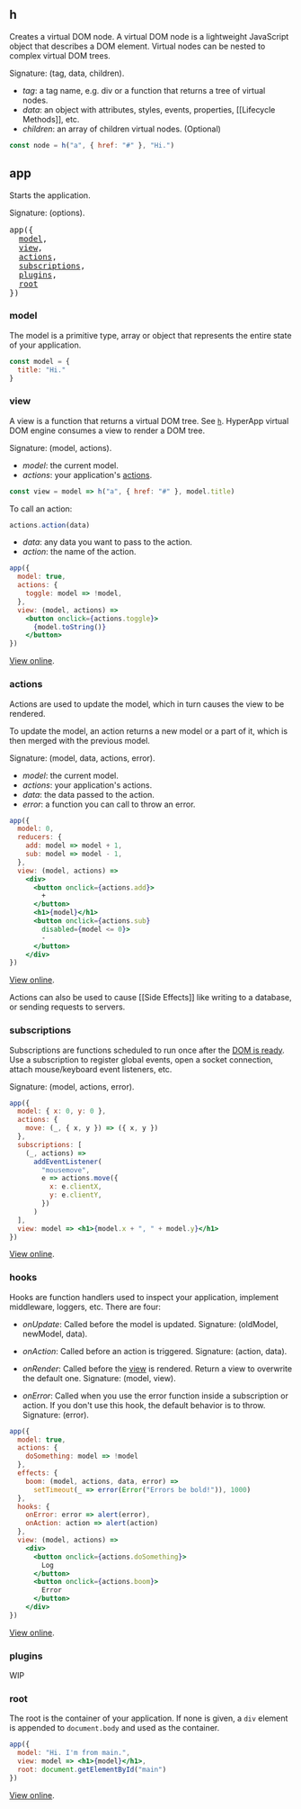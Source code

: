 ## h

Creates a virtual DOM node. A virtual DOM node is a lightweight JavaScript object that describes a DOM element. Virtual nodes can be nested to complex virtual DOM trees.

Signature: (tag, data, children).

* _tag_: a tag name, e.g. div or a function that returns a tree of virtual nodes.
* _data_: an object with attributes, styles, events, properties, [[Lifecycle Methods]], etc.
* _children_: an array of children virtual nodes. (Optional)

```jsx
const node = h("a", { href: "#" }, "Hi.")
```

## app

Starts the application.

Signature: (options).

<pre>
app({
  <a href="#model">model</a>,
  <a href="#view">view</a>,
  <a href="#actions">actions</a>,
  <a href="#subscriptions">subscriptions</a>,
  <a href="#plugins">plugins</a>,
  <a href="#root">root</a>
})
</pre>


### model

The model is a primitive type, array or object that represents the entire state of your application.

```jsx
const model = {
  title: "Hi."
}
```

### view

A view is a function that returns a virtual DOM tree. See [`h`](#h). HyperApp virtual DOM engine consumes a view to render a DOM tree.

Signature: (model, actions).

* _model_: the current model.
* _actions_: your application's [actions](#actions).

```jsx
const view = model => h("a", { href: "#" }, model.title)
```

To call an action:

```jsx
actions.action(data)
```

* _data_: any data you want to pass to the action.
* _action_: the name of the action.

```jsx
app({
  model: true,
  actions: {
    toggle: model => !model,
  },
  view: (model, actions) =>
    <button onclick={actions.toggle}>
      {model.toString()}
    </button>
})
```

[View online](http://codepen.io/jbucaran/pen/ZLGGzy/).

### actions

Actions are used to update the model, which in turn causes the view to be rendered.

To update the model, an action returns a new model or a part of it, which is then merged with the previous model.

Signature: (model, data, actions, error).

* _model_: the current model.
* _actions_: your application's actions.
* _data_: the data passed to the action.
* _error_: a function you can call to throw an error.

```jsx
app({
  model: 0,
  reducers: {
    add: model => model + 1,
    sub: model => model - 1,
  },
  view: (model, actions) =>
    <div>
      <button onclick={actions.add}>
        +
      </button>
      <h1>{model}</h1>
      <button onclick={actions.sub}
        disabled={model <= 0}>
        -
      </button>
    </div>
})
```

[View online](http://codepen.io/jbucaran/pen/zNxZLP).

Actions can also be used to cause [[Side Effects]] like writing to a database, or sending requests to servers.

### subscriptions

Subscriptions are functions scheduled to run once after the [DOM is ready](https://developer.mozilla.org/en-US/docs/Web/Events/DOMContentLoaded). Use a subscription to register global events, open a socket connection, attach mouse/keyboard event listeners, etc.

Signature: (model, actions, error).

```jsx
app({
  model: { x: 0, y: 0 },
  actions: {
    move: (_, { x, y }) => ({ x, y })
  },
  subscriptions: [
    (_, actions) =>
      addEventListener(
        "mousemove",
        e => actions.move({
          x: e.clientX,
          y: e.clientY,
        })
      )
  ],
  view: model => <h1>{model.x + ", " + model.y}</h1>
})
```

[View online](http://codepen.io/jbucaran/pen/Bpyraw).

### hooks

Hooks are function handlers used to inspect your application, implement middleware, loggers, etc. There are four:

* _onUpdate_: Called before the model is updated. Signature: (oldModel, newModel, data).

* _onAction_: Called before an action is triggered. Signature: (action, data).

* _onRender_: Called before the [view](#view) is rendered. Return a view to overwrite the default one. Signature: (model, view). 

* _onError_: Called when you use the error function inside a subscription or action. If you don't use this hook, the default behavior is to throw. Signature: (error).

```jsx
app({
  model: true,
  actions: {
    doSomething: model => !model
  },
  effects: {
    boom: (model, actions, data, error) =>
      setTimeout(_ => error(Error("Errors be bold!")), 1000)
  },
  hooks: {
    onError: error => alert(error),
    onAction: action => alert(action)
  },
  view: (model, actions) =>
    <div>
      <button onclick={actions.doSomething}>
        Log
      </button>
      <button onclick={actions.boom}>
        Error
      </button>
    </div>
})
```

[View online](http://codepen.io/jbucaran/pen/xgbzEy).

### plugins

WIP

### root

The root is the container of your application. If none is given, a `div` element is appended to `document.body` and used as the container.

```jsx
app({
  model: "Hi. I'm from main.",
  view: model => <h1>{model}</h1>,
  root: document.getElementById("main")
})
```

[View online](http://codepen.io/jbucaran/pen/JELvjO).

